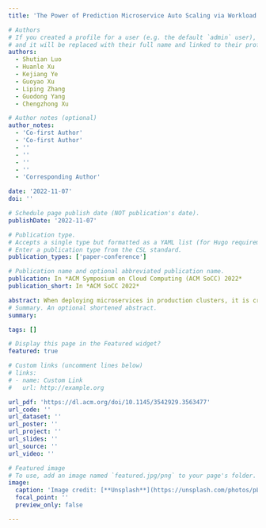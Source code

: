 ```yaml
---
title: 'The Power of Prediction Microservice Auto Scaling via Workload Learning'

# Authors
# If you created a profile for a user (e.g. the default `admin` user), write the username (folder name) here
# and it will be replaced with their full name and linked to their profile.
authors:
  - Shutian Luo
  - Huanle Xu
  - Kejiang Ye
  - Guoyao Xu
  - Liping Zhang
  - Guodong Yang
  - Chengzhong Xu

# Author notes (optional)
author_notes:
  - 'Co-first Author'
  - 'Co-first Author'
  - ''
  - ''
  - ''
  - ''
  - 'Corresponding Author'

date: '2022-11-07'
doi: ''

# Schedule page publish date (NOT publication's date).
publishDate: '2022-11-07'

# Publication type.
# Accepts a single type but formatted as a YAML list (for Hugo requirements).
# Enter a publication type from the CSL standard.
publication_types: ['paper-conference']

# Publication name and optional abbreviated publication name.
publication: In *ACM Symposium on Cloud Computing (ACM SoCC) 2022*
publication_short: In *ACM SoCC 2022*

abstract: When deploying microservices in production clusters, it is critical to automatically scale containers to improve cluster utilization and ensure service level agreements (SLA). Although reactive scaling approaches work well for monolithic architectures, they are not necessarily suitable for microservice frameworks due to the long delay caused by complex microservice call chains. In contrast, existing proactive approaches leverage end-to-end performance prediction for scaling, but cannot effectively handle microservice multiplexing and dynamic microservice dependencies. In this paper, we present Madu, a proactive microservice auto-scaler that scales containers based on predictions for individual microservices. Madu learns workload uncertainty to handle the highly dynamic dependency between microservices. Additionally, Madu adopts OS-level metrics to optimize resource usage while maintaining good control over scaling overhead. Experiments on large-scale deployments of microservices in Alibaba clusters show that the overall prediction accuracy of Madu can reach as high as 92.3% on average, which is 13% higher than the state-of-the-art approaches. Furthermore, experiments running real-world microservice benchmarks in a local cluster of 20 servers show that Madu can reduce the overall resource usage by 1.7X compared to reactive solutions, while reducing end-to-end service latency by 50%.
# Summary. An optional shortened abstract.
summary: 

tags: []

# Display this page in the Featured widget?
featured: true

# Custom links (uncomment lines below)
# links:
# - name: Custom Link
#   url: http://example.org

url_pdf: 'https://dl.acm.org/doi/10.1145/3542929.3563477'
url_code: ''
url_dataset: ''
url_poster: ''
url_project: ''
url_slides: ''
url_source: ''
url_video: ''

# Featured image
# To use, add an image named `featured.jpg/png` to your page's folder.
image:
  caption: 'Image credit: [**Unsplash**](https://unsplash.com/photos/pLCdAaMFLTE)'
  focal_point: ''
  preview_only: false

---
```



